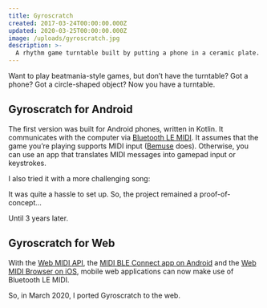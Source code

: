 ```yaml
---
title: Gyroscratch
created: 2017-03-24T00:00:00.000Z
updated: 2020-03-25T00:00:00.000Z
image: /uploads/gyroscratch.jpg
description: >-
  A rhythm game turntable built by putting a phone in a ceramic plate.
---
```


Want to play beatmania-style games, but don’t have the turntable? Got a phone? Got a circle-shaped object? Now you have a turntable.

## Gyroscratch for Android

<template>
  <TwitterEmbed>
    <p lang="ja" dir="ltr">本当の皿。<br><br>Music: OVERCOLORED／P4koo [PABAT2017] <a href="https://t.co/Fz2qtfnETz">pic.twitter.com/Fz2qtfnETz</a></p>&mdash; Bemuse · flicknote (@bemusegame) <a href="https://twitter.com/bemusegame/status/841693301707223041?ref_src=twsrc%5Etfw">March 14, 2017</a></blockquote>
  </TwitterEmbed>
</template>

The first version was built for Android phones, written in Kotlin.
It communicates with the computer via [Bluetooth LE MIDI](https://www.midi.org/specifications-old/item/bluetooth-le-midi).
It assumes that the game you’re playing supports MIDI input ([Bemuse](./bemuse.md) does).
Otherwise, you can use an app that translates MIDI messages into gamepad input or keystrokes.

<template>
  <call-to-action href="https://github.com/dtinth/GyroscratchAndroid">
    Source code on GitHub
  </call-to-action>
</template>

I also tried it with a more challenging song:

<template>
  <TwitterEmbed>
    <p lang="en" dir="ltr">Some people asked me about the performance of Gyroscratch… Works quite well!<br><br>Music: diSTractiOn PoInT／<br>Arctures vs DJ KemoNOiZE [BOFU2016] <a href="https://t.co/9wubSR6wwY">pic.twitter.com/9wubSR6wwY</a></p>&mdash; Bemuse · flicknote (@bemusegame) <a href="https://twitter.com/bemusegame/status/845541512591003648?ref_src=twsrc%5Etfw">March 25, 2017</a>
  </TwitterEmbed>
</template>

It was quite a hassle to set up. So, the project remained a proof-of-concept…

Until 3 years later.

## Gyroscratch for Web

With the [Web MIDI API](https://www.w3.org/TR/webmidi/), the [MIDI BLE Connect app on Android](https://play.google.com/store/apps/details?id=com.mobileer.example.midibtlepairing&hl=en) and the [Web MIDI Browser on iOS](https://apps.apple.com/us/app/web-midi-browser/id953846217), mobile web applications can now make use of Bluetooth LE MIDI.

So, in March 2020, I ported Gyroscratch to the web.

<template>
  <YouTube id="bTlyNiUXLws" />
</template>

<template>
  <call-to-action href="https://github.com/bemusic/gyroscratch-for-web">
    Source code on GitHub
  </call-to-action>
</template>
